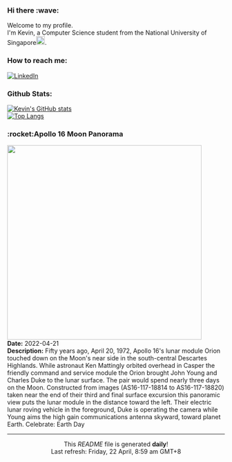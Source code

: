 <h3>Hi there :wave:</h3>

Welcome to my profile.   
I'm Kevin, a Computer Science student from the National University of Singapore<img src="https://img.icons8.com/color/96/000000/singapore-circular.png" width="20px"/>.</p>

<h3>How to reach me: </h3>
<a href="https://www.linkedin.com/in/kevin-foong/"><img alt="LinkedIn" src="https://img.shields.io/badge/linkedin-%230077B5.svg?&style=for-the-badge&logo=linkedin&logoColor=white" /></a> 

<h3>Github Stats: </h3> 

[![Kevin's GitHub stats](https://github-readme-stats.vercel.app/api?username=kevin9foong&theme=tokyonight)](https://github.com/anuraghazra/github-readme-stats) <br/>
[![Top Langs](https://github-readme-stats.vercel.app/api/top-langs/?username=kevin9foong&layout=compact&theme=tokyonight)](https://github.com/anuraghazra/github-readme-stats)

<h3>:rocket:Apollo 16 Moon Panorama</h3> 
<img width="450" src="https:&#x2F;&#x2F;apod.nasa.gov&#x2F;apod&#x2F;image&#x2F;2204&#x2F;Apollo-16-station-10.jpg" /><br/>
<b>Date:</b> 2022-04-21<br/>
<b>Description:</b> Fifty years ago, April 20, 1972, Apollo 16&#39;s lunar module Orion touched down on the Moon&#39;s near side in the south-central Descartes Highlands. While astronaut Ken Mattingly orbited overhead in Casper the friendly command and service module the Orion brought John Young and Charles Duke to the lunar surface. The pair would spend nearly three days on the Moon. Constructed from images (AS16-117-18814 to AS16-117-18820) taken near the end of their third and final surface excursion this panoramic view puts the lunar module in the distance toward the left. Their electric lunar roving vehicle in the foreground, Duke is operating the camera while Young aims the high gain communications antenna skyward, toward planet Earth.   Celebrate: Earth Day<br/>

------------
<p align="center">This <i>README</i> file is generated <b>daily</b>!</br>
Last refresh: Friday, 22 April, 8:59 am GMT+8<br />